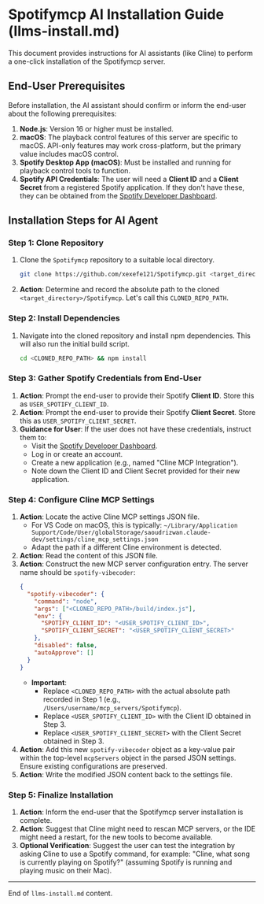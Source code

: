 # Spotifymcp AI Installation Guide (llms-install.md)

This document provides instructions for AI assistants (like Cline) to perform a one-click installation of the Spotifymcp server.

## End-User Prerequisites

Before installation, the AI assistant should confirm or inform the end-user about the following prerequisites:

1.  **Node.js**: Version 16 or higher must be installed.
2.  **macOS**: The playback control features of this server are specific to macOS. API-only features may work cross-platform, but the primary value includes macOS control.
3.  **Spotify Desktop App (macOS)**: Must be installed and running for playback control tools to function.
4.  **Spotify API Credentials**: The user will need a **Client ID** and a **Client Secret** from a registered Spotify application. If they don't have these, they can be obtained from the [Spotify Developer Dashboard](https://developer.spotify.com/dashboard).

## Installation Steps for AI Agent

### Step 1: Clone Repository

1.  Clone the `Spotifymcp` repository to a suitable local directory.
    ```bash
    git clone https://github.com/xexefe121/Spotifymcp.git <target_directory>/Spotifymcp
    ```
2.  **Action**: Determine and record the absolute path to the cloned `<target_directory>/Spotifymcp`. Let's call this `CLONED_REPO_PATH`.

### Step 2: Install Dependencies

1.  Navigate into the cloned repository and install npm dependencies. This will also run the initial build script.
    ```bash
    cd <CLONED_REPO_PATH> && npm install
    ```

### Step 3: Gather Spotify Credentials from End-User

1.  **Action**: Prompt the end-user to provide their Spotify **Client ID**. Store this as `USER_SPOTIFY_CLIENT_ID`.
2.  **Action**: Prompt the end-user to provide their Spotify **Client Secret**. Store this as `USER_SPOTIFY_CLIENT_SECRET`.
3.  **Guidance for User**: If the user does not have these credentials, instruct them to:
    *   Visit the [Spotify Developer Dashboard](https://developer.spotify.com/dashboard).
    *   Log in or create an account.
    *   Create a new application (e.g., named "Cline MCP Integration").
    *   Note down the Client ID and Client Secret provided for their new application.

### Step 4: Configure Cline MCP Settings

1.  **Action**: Locate the active Cline MCP settings JSON file.
    *   For VS Code on macOS, this is typically: `~/Library/Application Support/Code/User/globalStorage/saoudrizwan.claude-dev/settings/cline_mcp_settings.json`
    *   Adapt the path if a different Cline environment is detected.
2.  **Action**: Read the content of this JSON file.
3.  **Action**: Construct the new MCP server configuration entry. The server name should be `spotify-vibecoder`:
    ```json
    {
      "spotify-vibecoder": {
        "command": "node",
        "args": ["<CLONED_REPO_PATH>/build/index.js"],
        "env": {
          "SPOTIFY_CLIENT_ID": "<USER_SPOTIFY_CLIENT_ID>",
          "SPOTIFY_CLIENT_SECRET": "<USER_SPOTIFY_CLIENT_SECRET>"
        },
        "disabled": false,
        "autoApprove": []
      }
    }
    ```
    *   **Important**:
        *   Replace `<CLONED_REPO_PATH>` with the actual absolute path recorded in Step 1 (e.g., `/Users/username/mcp_servers/Spotifymcp`).
        *   Replace `<USER_SPOTIFY_CLIENT_ID>` with the Client ID obtained in Step 3.
        *   Replace `<USER_SPOTIFY_CLIENT_SECRET>` with the Client Secret obtained in Step 3.
4.  **Action**: Add this new `spotify-vibecoder` object as a key-value pair within the top-level `mcpServers` object in the parsed JSON settings. Ensure existing configurations are preserved.
5.  **Action**: Write the modified JSON content back to the settings file.

### Step 5: Finalize Installation

1.  **Action**: Inform the end-user that the Spotifymcp server installation is complete.
2.  **Action**: Suggest that Cline might need to rescan MCP servers, or the IDE might need a restart, for the new tools to become available.
3.  **Optional Verification**: Suggest the user can test the integration by asking Cline to use a Spotify command, for example: "Cline, what song is currently playing on Spotify?" (assuming Spotify is running and playing music on their Mac).

---
End of `llms-install.md` content.
